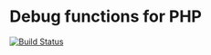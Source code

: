 # Debug functions for PHP

[![Build Status](https://travis-ci.org/fabacino/php-debug-functions.svg?branch=master)](https://travis-ci.org/fabacino/php-debug-functions)
